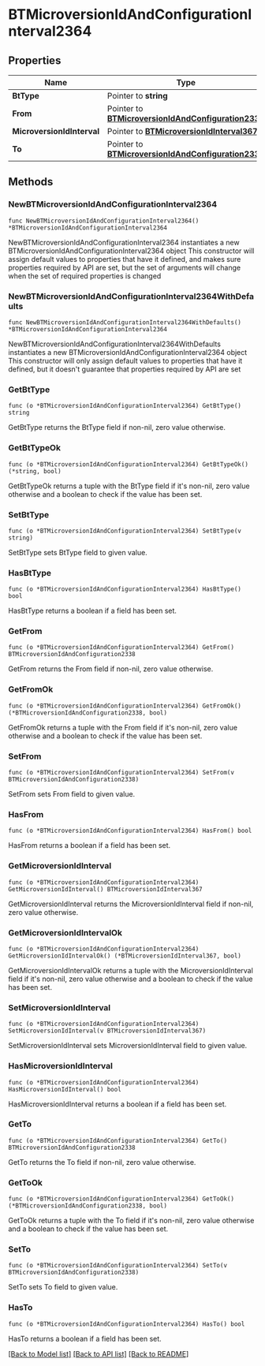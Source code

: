 # BTMicroversionIdAndConfigurationInterval2364

## Properties

Name | Type | Description | Notes
------------ | ------------- | ------------- | -------------
**BtType** | Pointer to **string** |  | [optional] 
**From** | Pointer to [**BTMicroversionIdAndConfiguration2338**](BTMicroversionIdAndConfiguration2338.md) |  | [optional] 
**MicroversionIdInterval** | Pointer to [**BTMicroversionIdInterval367**](BTMicroversionIdInterval367.md) |  | [optional] 
**To** | Pointer to [**BTMicroversionIdAndConfiguration2338**](BTMicroversionIdAndConfiguration2338.md) |  | [optional] 

## Methods

### NewBTMicroversionIdAndConfigurationInterval2364

`func NewBTMicroversionIdAndConfigurationInterval2364() *BTMicroversionIdAndConfigurationInterval2364`

NewBTMicroversionIdAndConfigurationInterval2364 instantiates a new BTMicroversionIdAndConfigurationInterval2364 object
This constructor will assign default values to properties that have it defined,
and makes sure properties required by API are set, but the set of arguments
will change when the set of required properties is changed

### NewBTMicroversionIdAndConfigurationInterval2364WithDefaults

`func NewBTMicroversionIdAndConfigurationInterval2364WithDefaults() *BTMicroversionIdAndConfigurationInterval2364`

NewBTMicroversionIdAndConfigurationInterval2364WithDefaults instantiates a new BTMicroversionIdAndConfigurationInterval2364 object
This constructor will only assign default values to properties that have it defined,
but it doesn't guarantee that properties required by API are set

### GetBtType

`func (o *BTMicroversionIdAndConfigurationInterval2364) GetBtType() string`

GetBtType returns the BtType field if non-nil, zero value otherwise.

### GetBtTypeOk

`func (o *BTMicroversionIdAndConfigurationInterval2364) GetBtTypeOk() (*string, bool)`

GetBtTypeOk returns a tuple with the BtType field if it's non-nil, zero value otherwise
and a boolean to check if the value has been set.

### SetBtType

`func (o *BTMicroversionIdAndConfigurationInterval2364) SetBtType(v string)`

SetBtType sets BtType field to given value.

### HasBtType

`func (o *BTMicroversionIdAndConfigurationInterval2364) HasBtType() bool`

HasBtType returns a boolean if a field has been set.

### GetFrom

`func (o *BTMicroversionIdAndConfigurationInterval2364) GetFrom() BTMicroversionIdAndConfiguration2338`

GetFrom returns the From field if non-nil, zero value otherwise.

### GetFromOk

`func (o *BTMicroversionIdAndConfigurationInterval2364) GetFromOk() (*BTMicroversionIdAndConfiguration2338, bool)`

GetFromOk returns a tuple with the From field if it's non-nil, zero value otherwise
and a boolean to check if the value has been set.

### SetFrom

`func (o *BTMicroversionIdAndConfigurationInterval2364) SetFrom(v BTMicroversionIdAndConfiguration2338)`

SetFrom sets From field to given value.

### HasFrom

`func (o *BTMicroversionIdAndConfigurationInterval2364) HasFrom() bool`

HasFrom returns a boolean if a field has been set.

### GetMicroversionIdInterval

`func (o *BTMicroversionIdAndConfigurationInterval2364) GetMicroversionIdInterval() BTMicroversionIdInterval367`

GetMicroversionIdInterval returns the MicroversionIdInterval field if non-nil, zero value otherwise.

### GetMicroversionIdIntervalOk

`func (o *BTMicroversionIdAndConfigurationInterval2364) GetMicroversionIdIntervalOk() (*BTMicroversionIdInterval367, bool)`

GetMicroversionIdIntervalOk returns a tuple with the MicroversionIdInterval field if it's non-nil, zero value otherwise
and a boolean to check if the value has been set.

### SetMicroversionIdInterval

`func (o *BTMicroversionIdAndConfigurationInterval2364) SetMicroversionIdInterval(v BTMicroversionIdInterval367)`

SetMicroversionIdInterval sets MicroversionIdInterval field to given value.

### HasMicroversionIdInterval

`func (o *BTMicroversionIdAndConfigurationInterval2364) HasMicroversionIdInterval() bool`

HasMicroversionIdInterval returns a boolean if a field has been set.

### GetTo

`func (o *BTMicroversionIdAndConfigurationInterval2364) GetTo() BTMicroversionIdAndConfiguration2338`

GetTo returns the To field if non-nil, zero value otherwise.

### GetToOk

`func (o *BTMicroversionIdAndConfigurationInterval2364) GetToOk() (*BTMicroversionIdAndConfiguration2338, bool)`

GetToOk returns a tuple with the To field if it's non-nil, zero value otherwise
and a boolean to check if the value has been set.

### SetTo

`func (o *BTMicroversionIdAndConfigurationInterval2364) SetTo(v BTMicroversionIdAndConfiguration2338)`

SetTo sets To field to given value.

### HasTo

`func (o *BTMicroversionIdAndConfigurationInterval2364) HasTo() bool`

HasTo returns a boolean if a field has been set.


[[Back to Model list]](../README.md#documentation-for-models) [[Back to API list]](../README.md#documentation-for-api-endpoints) [[Back to README]](../README.md)


